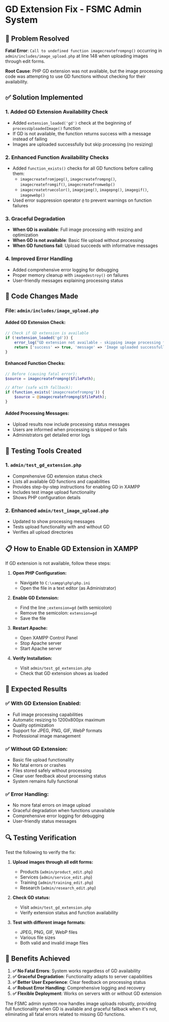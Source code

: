 # GD Extension Fix - FSMC Admin System

## 🎯 **Problem Resolved**

**Fatal Error**: `Call to undefined function imagecreatefrompng()` occurring in `admin/includes/image_upload.php` at line 148 when uploading images through edit forms.

**Root Cause**: PHP GD extension was not available, but the image processing code was attempting to use GD functions without checking for their availability.

## ✅ **Solution Implemented**

### **1. Added GD Extension Availability Check**
- Added `extension_loaded('gd')` check at the beginning of `processUploadedImage()` function
- If GD is not available, the function returns success with a message instead of failing
- Images are uploaded successfully but skip processing (no resizing)

### **2. Enhanced Function Availability Checks**
- Added `function_exists()` checks for all GD functions before calling them:
  - `imagecreatefromjpeg()`, `imagecreatefrompng()`, `imagecreatefromgif()`, `imagecreatefromwebp()`
  - `imagecreatetruecolor()`, `imagejpeg()`, `imagepng()`, `imagegif()`, `imagewebp()`
- Used error suppression operator `@` to prevent warnings on function failures

### **3. Graceful Degradation**
- **When GD is available**: Full image processing with resizing and optimization
- **When GD is not available**: Basic file upload without processing
- **When GD functions fail**: Upload succeeds with informative messages

### **4. Improved Error Handling**
- Added comprehensive error logging for debugging
- Proper memory cleanup with `imagedestroy()` on failures
- User-friendly messages explaining processing status

## 🔧 **Code Changes Made**

### **File: `admin/includes/image_upload.php`**

#### **Added GD Extension Check:**
```php
// Check if GD extension is available
if (!extension_loaded('gd')) {
    error_log("GD extension not available - skipping image processing for: $filePath");
    return ['success' => true, 'message' => 'Image uploaded successfully (processing skipped - GD extension not available)'];
}
```

#### **Enhanced Function Checks:**
```php
// Before (causing fatal error):
$source = imagecreatefrompng($filePath);

// After (safe with fallback):
if (function_exists('imagecreatefrompng')) {
    $source = @imagecreatefrompng($filePath);
}
```

#### **Added Processing Messages:**
- Upload results now include processing status messages
- Users are informed when processing is skipped or fails
- Administrators get detailed error logs

## 🧪 **Testing Tools Created**

### **1. `admin/test_gd_extension.php`**
- Comprehensive GD extension status check
- Lists all available GD functions and capabilities
- Provides step-by-step instructions for enabling GD in XAMPP
- Includes test image upload functionality
- Shows PHP configuration details

### **2. Enhanced `admin/test_image_upload.php`**
- Updated to show processing messages
- Tests upload functionality with and without GD
- Verifies all upload directories

## 📋 **How to Enable GD Extension in XAMPP**

If GD extension is not available, follow these steps:

1. **Open PHP Configuration:**
   - Navigate to `C:\xampp\php\php.ini`
   - Open the file in a text editor (as Administrator)

2. **Enable GD Extension:**
   - Find the line `;extension=gd` (with semicolon)
   - Remove the semicolon: `extension=gd`
   - Save the file

3. **Restart Apache:**
   - Open XAMPP Control Panel
   - Stop Apache server
   - Start Apache server

4. **Verify Installation:**
   - Visit `admin/test_gd_extension.php`
   - Check that GD extension shows as loaded

## 🎉 **Expected Results**

### **✅ With GD Extension Enabled:**
- Full image processing capabilities
- Automatic resizing to 1200x800px maximum
- Quality optimization
- Support for JPEG, PNG, GIF, WebP formats
- Professional image management

### **✅ Without GD Extension:**
- Basic file upload functionality
- No fatal errors or crashes
- Files stored safely without processing
- Clear user feedback about processing status
- System remains fully functional

### **✅ Error Handling:**
- No more fatal errors on image upload
- Graceful degradation when functions unavailable
- Comprehensive error logging for debugging
- User-friendly status messages

## 🔍 **Testing Verification**

Test the following to verify the fix:

1. **Upload images through all edit forms:**
   - Products (`admin/product_edit.php`)
   - Services (`admin/service_edit.php`)
   - Training (`admin/training_edit.php`)
   - Research (`admin/research_edit.php`)

2. **Check GD status:**
   - Visit `admin/test_gd_extension.php`
   - Verify extension status and function availability

3. **Test with different image formats:**
   - JPEG, PNG, GIF, WebP files
   - Various file sizes
   - Both valid and invalid image files

## 🚀 **Benefits Achieved**

1. **✅ No Fatal Errors**: System works regardless of GD availability
2. **✅ Graceful Degradation**: Functionality adapts to server capabilities
3. **✅ Better User Experience**: Clear feedback on processing status
4. **✅ Robust Error Handling**: Comprehensive logging and recovery
5. **✅ Flexible Deployment**: Works on servers with or without GD extension

The FSMC admin system now handles image uploads robustly, providing full functionality when GD is available and graceful fallback when it's not, eliminating all fatal errors related to missing GD functions.
